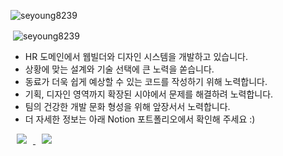 <p style="position=absolute; top=30px; right=30px;"> <img src="https://komarev.com/ghpvc/?username=seyoung8239&label=Profile%20views&color=0e75b6&style=flat" alt="seyoung8239" /> </p>

<p>&nbsp;<img align="center" src="https://github-readme-stats.vercel.app/api?username=seyoung8239&show_icons=true&locale=en&theme=discord_old_blurple" alt="seyoung8239" /></p>

- HR 도메인에서 웹빌더와 디자인 시스템을 개발하고 있습니다.
- 상황에 맞는 설계와 기술 선택에 큰 노력을 쏟습니다.
- 동료가 더욱 쉽게 예상할 수 있는 코드를 작성하기 위해 노력합니다.
- 기획, 디자인 영역까지 확장된 시야에서 문제를 해결하려 노력합니다.
- 팀의 건강한 개발 문화 형성을 위해 앞장서서 노력합니다.
- 더 자세한 정보는 아래 Notion 포트폴리오에서 확인해 주세요 :)

<a href="https://narrow-chip-81c.notion.site/Frontend-Developer-82e8661ba49e4f6fbe90006eb7cb0d1b" target="_blank" rel="noreferrer">
  <img src="https://img.shields.io/badge/Portfolio-000000?style=for-the-badge&logo=Notion&logoColor=white" style="height : auto; margin-left : 10px; margin-right : 10px; width="100" heigth="60"/>
</a>

<a href="https://velog.io/@seyoung8239" target="_blank" rel="noreferrer">
  <img src="https://img.shields.io/badge/Blog-20C997?style=for-the-badge&logo=Velog&logoColor=white" style="height : auto; margin-left : 10px; margin-right : 10px; width="100" heigth="60"/>
</a>
